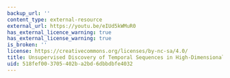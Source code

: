 ```yaml
---
backup_url: ''
content_type: external-resource
external_url: https://youtu.be/eIUd5kWMuR0
has_external_licence_warning: true
has_external_license_warning: true
is_broken: ''
license: https://creativecommons.org/licenses/by-nc-sa/4.0/
title: Unsupervised Discovery of Temporal Sequences in High-Dimensional Datasets
uid: 518fef00-3705-402b-a2bd-6dbbdbfe4032
---
```

